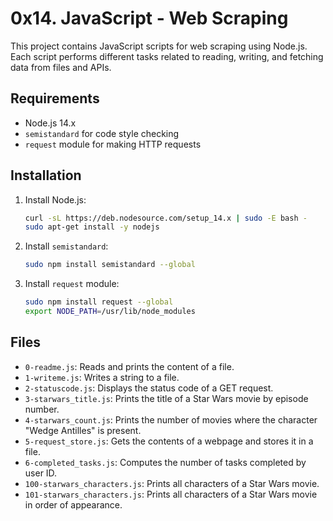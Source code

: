 # 0x14. JavaScript - Web Scraping

This project contains JavaScript scripts for web scraping using Node.js. Each script performs different tasks related to reading, writing, and fetching data from files and APIs.

## Requirements

- Node.js 14.x
- `semistandard` for code style checking
- `request` module for making HTTP requests

## Installation

1. Install Node.js:
    ```sh
    curl -sL https://deb.nodesource.com/setup_14.x | sudo -E bash -
    sudo apt-get install -y nodejs
    ```

2. Install `semistandard`:
    ```sh
    sudo npm install semistandard --global
    ```

3. Install `request` module:
    ```sh
    sudo npm install request --global
    export NODE_PATH=/usr/lib/node_modules
    ```

## Files

- `0-readme.js`: Reads and prints the content of a file.
- `1-writeme.js`: Writes a string to a file.
- `2-statuscode.js`: Displays the status code of a GET request.
- `3-starwars_title.js`: Prints the title of a Star Wars movie by episode number.
- `4-starwars_count.js`: Prints the number of movies where the character "Wedge Antilles" is present.
- `5-request_store.js`: Gets the contents of a webpage and stores it in a file.
- `6-completed_tasks.js`: Computes the number of tasks completed by user ID.
- `100-starwars_characters.js`: Prints all characters of a Star Wars movie.
- `101-starwars_characters.js`: Prints all characters of a Star Wars movie in order of appearance.

